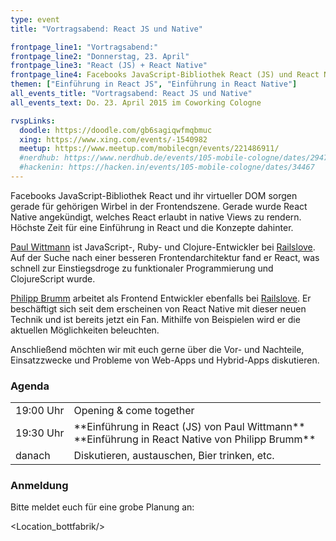 ```yaml
---
type: event
title: "Vortragsabend: React JS und Native"

frontpage_line1: "Vortragsabend:"
frontpage_line2: "Donnerstag, 23. April"
frontpage_line3: "React (JS) + React Native"
frontpage_line4: Facebooks JavaScript-Bibliothek React (JS) und React Native und ihr virtueller DOM sorgen gerade für gehörigen Wirbel in der Frontendszene. Wir möchten mehr darüber erfahren...
themen: ["Einführung in React JS", "Einführung in React Native"]
all_events_title: "Vortragsabend: React JS und Native"
all_events_text: Do. 23. April 2015 im Coworking Cologne

rvspLinks:
  doodle: https://doodle.com/gb6sagiqwfmqbmuc
  xing: https://www.xing.com/events/-1540982
  meetup: https://www.meetup.com/mobilecgn/events/221486911/
  #nerdhub: https://www.nerdhub.de/events/105-mobile-cologne/dates/29471
  #hackenin: https://hacken.in/events/105-mobile-cologne/dates/34467
---
```


Facebooks JavaScript-Bibliothek React und ihr virtueller DOM sorgen
gerade für gehörigen Wirbel in der Frontendszene. Gerade wurde React
Native angekündigt, welches React erlaubt in native Views zu rendern.
Höchste Zeit für eine Einführung in React und die Konzepte dahinter.

<a href="https://www.twitter.com/wakkahari" target="_blank">Paul Wittmann</a> ist
JavaScript-, Ruby- und Clojure-Entwickler bei <a href="https://www.railslove.com" target="_blank">Railslove</a>.
Auf der Suche nach einer besseren Frontendarchitektur fand er
React, was schnell zur Einstiegsdroge zu funktionaler Programmierung und
ClojureScript wurde.

<a href="https://twitter.com/funkensturm">Philipp Brumm</a> arbeitet als Frontend Entwickler
ebenfalls bei <a href="https://www.railslove.com" target="_blank">Railslove</a>.
Er beschäftigt sich seit dem erscheinen von React Native mit dieser neuen Technik
und ist bereits jetzt ein Fan. Mithilfe von Beispielen wird er die aktuellen
Möglichkeiten beleuchten.

Anschließend möchten wir mit euch gerne über die Vor- und Nachteile, Einsatzzwecke
und Probleme von Web-Apps und Hybrid-Apps diskutieren.

### Agenda

<table>
  <tr>
    <td>19:00 Uhr</td>
    <td>Opening &amp; come together</td>
  </tr>
  <tr>
    <td>19:30 Uhr</td>
    <td>
      **Einführung in React (JS) von Paul Wittmann**<br/>
      **Einführung in React Native von Philipp Brumm**
    </td>
  </tr>
  <tr>
    <td>danach</td>
    <td>Diskutieren, austauschen, Bier trinken, etc.</td>
  </tr>
</table>

### Anmeldung

Bitte meldet euch für eine grobe Planung an:&nbsp;
<RegisterLinks />

<Location_bottfabrik/>
